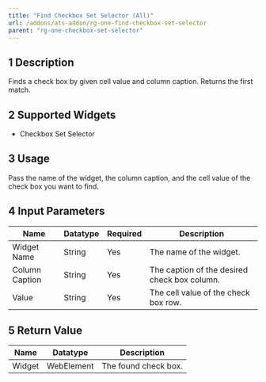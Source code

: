 ```yaml
---
title: "Find Checkbox Set Selector (All)"
url: /addons/ats-addon/rg-one-find-checkbox-set-selector
parent: "rg-one-checkbox-set-selector"
---
```


## 1 Description

Finds a check box by given cell value and column caption. Returns the first match.

## 2 Supported Widgets

* Checkbox Set Selector

## 3 Usage

Pass the name of the widget, the column caption, and the cell value of the check box you want to find.

## 4 Input Parameters

Name | Datatype | Required | Description
---- | -------- | -------- | ---------------
Widget Name | String | Yes | The name of the widget.
Column Caption | String  | Yes | The caption of the desired check box column.
Value | String | Yes | The cell value of the check box row.

## 5 Return Value

Name | Datatype | Description
---- | --------- | ---------------
Widget | WebElement | The found check box.
